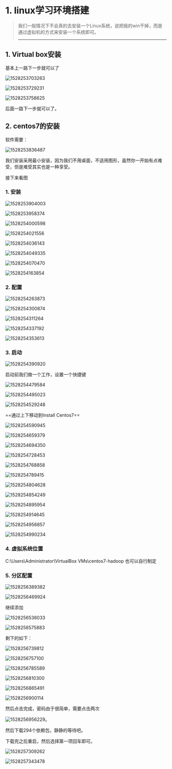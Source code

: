 



# 1. linux学习环境搭建

>我们一般情况下不会真的去安装一个Linux系统，说把我的win干掉，而是通过虚拟机的方式来安装一个系统即可。
>
>---





## 1. Virtual box安装

基本上一路下一步就可以了

![1528253703263](images/1528253703263.png)

![1528253729231](images/1528253729231.png)



![1528253758625](images/1528253758625.png)



后面一路下一步就可以了。



## 2.  centos7的安装

软件需要：

![1528253836487](images/1528253836487.png)



我们安装采用最小安装，因为我们不用桌面，不适用图形，虽然你一开始有点难受，但是难受其实也是一种享受。

接下来看图

### 1. 安装



![1528253904003](images/1528253904003.png)



![1528253958374](images/1528253958374.png)







![1528254000598](images/1528254000598.png)



![1528254021556](images/1528254021556.png)



![1528254036143](images/1528254036143.png)



![1528254049335](images/1528254049335.png)





![1528254070470](images/1528254070470.png)

![1528254163854](images/1528254163854.png)

### 2. 配置

![1528254263873](images/1528254263873.png)





![1528254300874](images/1528254300874.png)





![1528254311264](images/1528254311264.png)





![1528254337192](images/1528254337192.png)



![1528254353613](images/1528254353613.png)





### 3. 启动

![1528254390920](images/1528254390920.png)





启动前我们做一个工作，设置一个快捷键

![1528254479584](images/1528254479584.png)



![1528254495023](images/1528254495023.png)





![1528254529248](images/1528254529248.png)



==通过上下移动到Install Centos7==

![1528254590945](images/1528254590945.png)



![1528254659379](images/1528254659379.png)



![1528254694350](images/1528254694350.png)





![1528254728453](images/1528254728453.png)





![1528254768858](images/1528254768858.png)

![1528254789415](images/1528254789415.png)



![1528254804628](images/1528254804628.png)



![1528254854249](images/1528254854249.png)



![1528254895954](images/1528254895954.png)





![1528254914645](images/1528254914645.png)





![1528254956857](images/1528254956857.png)



![1528254990234](images/1528254990234.png)



### 4. 虚拟系统位置

C:\Users\Administrator\VirtualBox VMs\centos7-hadoop  也可以自行制定



### 5. 分区配置

![1528256389382](images/1528256389382.png)



![1528256469924](images/1528256469924.png)





继续添加

![1528256536033](images/1528256536033.png)





![1528256575883](images/1528256575883.png)



剩下的如下：

![1528256739812](images/1528256739812.png)



![1528256757100](images/1528256757100.png)





![1528256785589](images/1528256785589.png)



![1528256810300](images/1528256810300.png)





![1528256865491](images/1528256865491.png)



![1528256900114](images/1528256900114.png)

然后点击完成，密码由于很简单，需要点击两次



![1528256956229](images/1528256956229.png)。

然后下载294个依赖包，静静的等待吧。



下载完之后重启，然后选择第一项回车即可。

![1528257309262](images/1528257309262.png)





![1528257343478](images/1528257343478.png)































